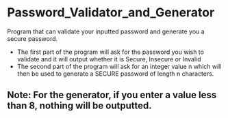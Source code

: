# Password_Validator_and_Generator

Program that can validate your inputted password and generate you a secure password.

-  The first part of the program will ask for the password you wish to validate and it will output whether it is Secure, Insecure or Invalid 
-  The second part of the program will ask for an integer value n which will then be used to generate a SECURE password of length n characters.

Note: For the generator, if you enter a value less than 8, nothing will be outputted.
------------------------------------------------------------------------------------
